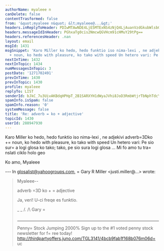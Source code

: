 ```yaml
---
authorName: myaleee n
canDelete: false
contentTrasformed: false
from: '&quot;myaleee n&quot; &lt;myaleee@...&gt;'
headers.inReplyToHeader: PDIwMTAwNDE4LjE5MTExNS4zNjQ4LjAuanVzdGkubWlsbGVyQGp1bm8uY29tPg==
headers.messageIdInHeader: PGhxaTg0cis2NmcwQGVHcm91cHMuY29tPg==
headers.referencesHeader: .nan
layout: email
msgId: 1431
msgSnippet: 'Karo Miller ko hedo, hedo funktio iso nima-lexi , ne adjekivi adverb=ko
  + noun, ko hedo with pleasure, ko tako with speed Un hetero vari: Pe sio sura logi'
nextInTime: 1432
nextInTopic: 1434
numMessagesInTopic: 3
postDate: '1271702491'
prevInTime: 1430
prevInTopic: 1430
profile: myaleee
replyTo: LIST
senderId: bJkC_7u3UivAKBdqHPHpT_2B1SARXYH1dWyaJVhi8JoD3RmbWtjrTbNphTdcYC83X7VAg1uQW98OHh-v_bKHlY1U43cvUA
spamInfo.isSpam: false
spamInfo.reason: '0'
systemMessage: false
title: 'Re: adverb = ko + adjective'
topicId: 1430
userId: 288947930
---
```


Karo Miller
ko hedo, hedo funktio iso nima-lexi , ne adjekivi
adverb=3Dko +=
 noun, ko hedo with pleasure, ko tako with speed
Un hetero vari: Pe sio sur=
a logi glosa ko tako;   tako, pe sio sura   logi glosa ...
Mi fo amo tu tra=
nslati ciklo holo geo

Ko amo, 
Myaleee

--- In glosalist@yahoogroups.com, =
Gary R Miller <justi.miller@...> wrote:
>
> Myaleee--
> 
> adverb =3D ko + =
adjective
> 
> Ja, veri!  U-ci freqe es funktio.
> 
> _ _
> /.
> /\   Gary
=
> ##
> ____________________________________________________________
> Penny=
 Stock Jumping 2000%
> Sign up to the #1 voted penny stock newsletter for f=
ree today!
> http://thirdpartyoffers.juno.com/TGL3141/4bcb9fab1f168b076m06d=
uc
>



